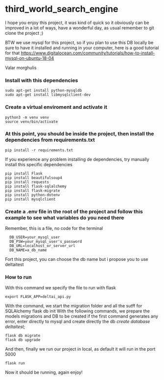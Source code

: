 # third_world_search_engine

I hope you enjoy this project, it was kind of quick so it obviously can be improved in a lot of ways, have a wonderful day, as usual remember to git clone the project ;)

BTW we use mysql for this project, so if you plan to use this DB locally be sure to have it installed and running in your computer, here is a good tutorial for that https://www.digitalocean.com/community/tutorials/how-to-install-mysql-on-ubuntu-18-04

Valar morghulis

### Install with this dependencies
    sudo apt-get install python-mysqldb
    sudo apt-get install libmysqlclient-dev

### Create a virtual enviroment and activate it
    python3 -m venv venv
    source venv/bin/activate

### At this point, you should be inside the project, then install the dependencies from requirements.txt
    pip install -r requirements.txt
    
If you experience any problem installing de dependencies, try manually install this specific dependencies
              
    pip install Flask
    pip install beautifulsoup4
    pip install requests
    pip install flask-sqlalchemy
    pip install flask-migrate
    pip install python-dotenv
    pip install mysqlclient
    
### Create a .env file in the root of the project and follow this example to see what variables do you need there
Remember, this is a file, no code for the terminal

      DB_USER=your_mysql_user
      DB_PSW=your_mysql_user's_password
      DB_URL=localhost_or_server_url
      DB_NAME=a_db_name
Fort this project, you can choose the db name but i propose you to use deltaitest

### How to run
With this command we specify the file to run with flask

    export FLASK_APP=deltai_api.py
With the command, we start the migration folder and all the sutff for SQLAlchemy
    flask db init
With the following commands, we prepare the models migrations and DB to be created
if the first command generates any error, enter directly to mysql and create directly the db *create database deltaitest;*

    flask db migrate 
    flask db upgrade
    
And then, finally we run our project in local, as default it will run in the port 5000

    flask run

Now it should be running, again enjoy!
